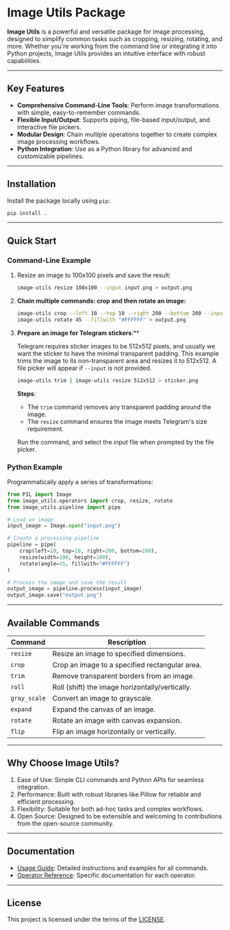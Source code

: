 # Image Utils Package

**Image Utils** is a powerful and versatile package for image processing, designed to simplify common tasks such as cropping, resizing, rotating, and more. Whether you're working from the command line or integrating it into Python projects, Image Utils provides an intuitive interface with robust capabilities.

---

## Key Features

- **Comprehensive Command-Line Tools**: Perform image transformations with simple, easy-to-remember commands.
- **Flexible Input/Output**: Supports piping, file-based input/output, and interactive file pickers.
- **Modular Design**: Chain multiple operations together to create complex image processing workflows.
- **Python Integration**: Use as a Python library for advanced and customizable pipelines.

---

## Installation

Install the package locally using `pip`:

```bash
pip install .
```

---

## Quick Start

### Command-Line Example

1. Resize an image to 100x100 pixels and save the result:

    ```bash
    image-utils resize 100x100 --input input.png > output.png
    ```

2. **Chain multiple commands: crop and then rotate an image:**

    ```bash
    image-utils crop --left 10 --top 10 --right 200 --bottom 200 --input input.png | \
    image-utils rotate 45 --fillwith "#FFFFFF" > output.png
    ```

3. **Prepare an image for Telegram stickers**:**

    Telegram requires sticker images to be 512x512 pixels, and usually we want the sticker to have the minimal transparent padding. This example trims the image to its non-transparent area and resizes it to 512x512. A file picker will appear if `--input` is not provided.

    ```bash
    image-utils trim | image-utils resize 512x512 > sticker.png
    ```

   **Steps**:
   - The `trim` command removes any transparent padding around the image.
   - The `resize` command ensures the image meets Telegram's size requirement.

   Run the command, and select the input file when prompted by the file picker.

### Python Example

Programmatically apply a series of transformations:

```python
from PIL import Image
from image_utils.operators import crop, resize, rotate
from image_utils.pipeline import pipe

# Load an image
input_image = Image.open("input.png")

# Create a processing pipeline
pipeline = pipe(
    crop(left=10, top=10, right=200, bottom=200),
    resize(width=100, height=100),
    rotate(angle=45, fillwith="#FFFFFF")
)

# Process the image and save the result
output_image = pipeline.process(input_image)
output_image.save("output.png")
```
---

## Available Commands

| Command | Rescription |
| - | - |
| `resize` | Resize an image to specified dimensions. |
| `crop` | Crop an image to a specified rectangular area. |
| `trim` | Remove transparent borders from an image. |
| `roll` | Roll (shift) the image horizontally/vertically. |
| `gray_scale` | Convert an image to grayscale. |
| `expand` | Expand the canvas of an image. |
| `rotate` | Rotate an image with canvas expansion. |
| `flip` | Flip an image horizontally or vertically. |

---

## Why Choose Image Utils?

1. Ease of Use: Simple CLI commands and Python APIs for seamless integration.
2. Performance: Built with robust libraries like Pillow for reliable and efficient processing.
3. Flexibility: Suitable for both ad-hoc tasks and complex workflows.
4. Open Source: Designed to be extensible and welcoming to contributions from the open-source community.

---

## Documentation

* [Usage Guide](docs/usage.md): Detailed instructions and examples for all commands.
* [Operator Reference](docs/operators/): Specific documentation for each operator.

---

## License

This project is licensed under the terms of the [LICENSE](LICENSE).
